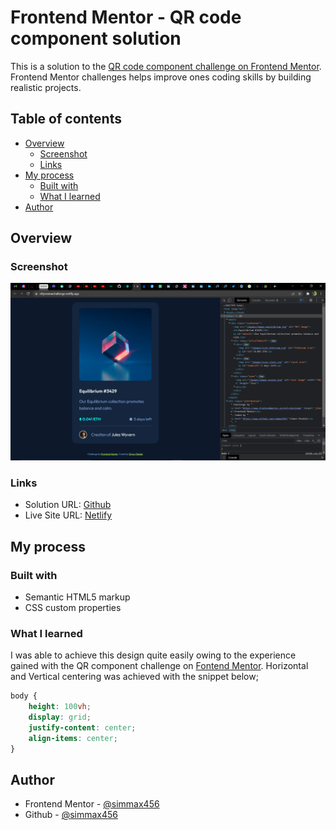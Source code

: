 # Frontend Mentor - QR code component solution

This is a solution to the [QR code component challenge on Frontend Mentor](https://www.frontendmentor.io/challenges/nft-preview-card-component-SbdUL_w0U). Frontend Mentor challenges helps improve ones coding skills by building realistic projects. 

## Table of contents

- [Overview](#overview)
  - [Screenshot](#screenshot)
  - [Links](#links)
- [My process](#my-process)
  - [Built with](#built-with)
  - [What I learned](#what-i-learned)
- [Author](#author)


## Overview

### Screenshot

![Screenshot](/images/Screenshot.png "This is a Screenshot of the solution.")

### Links

- Solution URL: [Github](https://www.github.com/simmax456/)
- Live Site URL: [Netlify](https://nftpreviewchallenge.netlify.app/)

## My process

### Built with

- Semantic HTML5 markup
- CSS custom properties

### What I learned

I was able to achieve this design quite easily owing to the experience gained with the QR component challenge on [Fontend Mentor](https://www.frontendmentor.io). Horizontal and Vertical centering was achieved with the snippet below;

```css
body {
    height: 100vh;
    display: grid;
    justify-content: center;
    align-items: center;
}
```

## Author

- Frontend Mentor - [@simmax456](https://www.frontendmentor.io/profile/simmax456)
- Github - [@simmax456](https://www.github.com/simmax456/)
